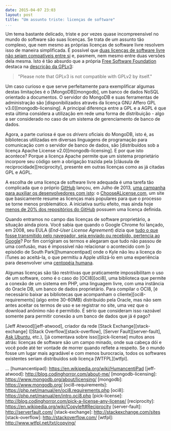 ```yaml
---
date: 2015-04-07 23:03
layout: post
title: "Um assunto triste: licenças de software"
...
```


Um tema bastante delicado, triste e por vezes quase incompreensível no mundo do software são suas licenças. Se trata de um assunto tão complexo, que nem mesmo as próprias licenças de software livre resolvem isso de maneira simplificada. É possível que [duas licenças de software livre não sejam compatíveis entre si][free-license-compatibility] e, pasmem, nem mesmo entre duas versões dela mesma. Isto é tão absurdo que a própria [Free Software Foundation][fsf] destaca na [descrição da GPLv3][gnu-gpl]:

> "Please note that GPLv3 is not compatible with GPLv2 by itself."

Um caso curioso e que serve perfeitamente para exemplificar algumas destas limitações é o [MongoDB][mongodb], um banco de dados NoSQL orientado a documentos. O servidor do MongoDB e suas ferramentas de administração são [disponibilizados através da licença GNU Affero GPL v3.0][mongodb-licensing]. A principal diferença entre a GPL e a AGPL é que esta última considera a utilização em rede uma forma de distribuição - algo a ser considerado no caso de um sistema de gerenciamento de banco de dados.

Agora, a parte curiosa é que os *drivers* oficiais do MongoDB, isto é, as bibliotecas utilizadas em diversas linguagens de programação para comunicação com o servidor de banco de dados, são [distribuídos sob a licença Apache License v2.0][mongodb-licensing]. E por que isto acontece? Porque a licença Apache permite que um sistema proprietário incorpore seu código sem a obrigação trazida pela [cláusula de reciprocidade][reciprocity], presente em outras licenças como as já citadas GPL e AGPL.

A escolha de uma licença de software livre adequada é uma tarefa tão complicada que o próprio [GitHub][github] lançou, em Julho de 2013, [uma campanha para auxiliar os desenvolvedores com isto][gh-choosealicense]: o [ChooseALicense.com][choosealicense], um site que basicamente resume as licenças mais populares para que o processo se torne menos problemático. A iniciativa surtiu efeito, mas ainda hoje [menos de 20% dos repositórios do GitHub][gh-license-stats] possuem uma licença definida.

Quando entramos no campo das licenças de software proprietário, a situação ainda piora. Você sabia que quando o Google Chrome foi lançado, em 2008, seu EULA (*End-User License Agreement*) dizia que [tudo o que fosse transmitido pelo navegador, seja enviado ou recebido, pertencia ao Google][chrome-eula]? Por fim corrigiram os termos e alegaram que tudo não passou de uma confusão, mas é impossível não relacionar o acontecido com [o episódio de South Park][humancentipad] onde o Kyle não leu a licença do iTunes ao aceitá-la, o que permitiu a Apple utilizá-lo em uma experiência para desenvolver uma [centopéia humana][human-centiped].

Algumas licenças são tão restritivas que praticamente impossibilitam o uso de um software, como é o caso do [OCI8][oci8], uma biblioteca que permite a conexão de um sistema em PHP, uma linguagem livre, com uma instância do Oracle DB, um banco de dados proprietário. Para compilar o OCI8, [é necessário baixar as bibliotecas que acompanham o cliente][oci8-requirements] (algo entre 30-60MB) distribuído pela Oracle, mas não sem antes aceitar os termos de uso e se registrar no site, uma vez que o download anônimo não é permitido. É sério que consideram isso razoável somente para permitir conexão a um banco de dados que já é pago?

[Jeff Atwood][jeff-atwood], criador da rede [Stack Exchange][stack-exchange] ([Stack Overflow][stack-overflow], [Server Fault][server-fault], [Ask Ubuntu][ask-ubuntu], etc.), [já comentava sobre isso][pick-license] muitos anos atrás: licenças de software são um campo minado, onde sua cabeça dói e você pode até ter vontade de morrer quando reflete a respeito. Se o mundo fosse um lugar mais agradável e com menos burocracia, todos os softwares existentes seriam distribuídos sob licença [WTFPL][wtfpl].

[ask-ubuntu]: http://askubuntu.com/
[choosealicense]: http://choosealicense.com/
[chrome-eula]: http://gizmodo.com/5044871/google-chrome-eula-claims-ownership-of-everything-you-create-on-chrome-from-blog-posts-to-emails
[free-license-compatibility]: https://en.wikipedia.org/wiki/GNU_General_Public_License#Compatibility_and_multi-licensing
[fsf]: https://www.fsf.org/
[gh-choosealicense]: https://github.com/blog/1530-choosing-an-open-source-license
[gh-license-stats]: https://github.com/blog/1964-open-source-license-usage-on-github-com
[github]: https://github.com/
[gnu-gpl]: https://www.gnu.org/licenses/license-list.html#GPLCompatibleLicenses
[human-centiped]: http://www.imdb.com/title/tt1467304/
...
[humancentipad]: https://en.wikipedia.org/wiki/HumancentiPad
[jeff-atwood]: http://blog.codinghorror.com/about-me/
[mongodb-licensing]: https://www.mongodb.org/about/licensing/
[mongodb]: https://www.mongodb.org/
[oci8-requirements]: https://php.net/manual/en/oci8.requirements.php
[oci8]: https://php.net/manual/en/intro.oci8.php
[pick-license]: http://blog.codinghorror.com/pick-a-license-any-license/
[reciprocity]: https://en.wikipedia.org/wiki/Copyleft#Reciprocity
[server-fault]: http://serverfault.com/
[stack-exchange]: http://stackexchange.com/sites
[stack-overflow]: http://stackoverflow.com/
[wtfpl]: http://www.wtfpl.net/txt/copying/
